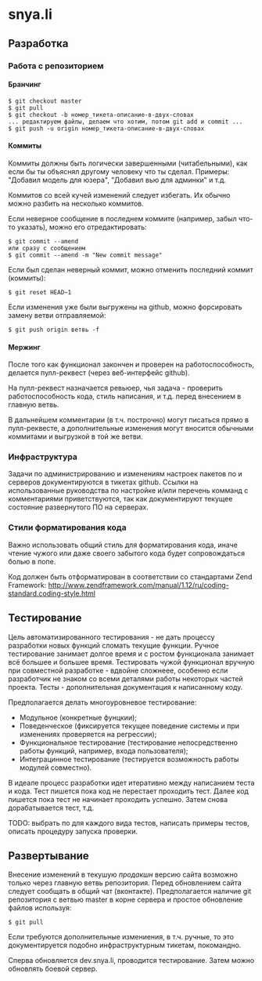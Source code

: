 # snya.li

## Разработка

### Работа с репозиторием

#### Бранчинг
```
$ git checkout master
$ git pull
$ git checkout -b номер_тикета-описание-в-двух-словах
... редактируем файлы, делаем что хотим, потом git add и commit ...
$ git push -u origin номер_тикета-описание-в-двух-словах
```

#### Коммиты

Коммиты должны быть логически завершенными (читабельными), как если бы ты объяснял другому человеку что ты сделал.
Примеры: "Добавил модель для юзера", "Добавил вью для админки" и т.д.

Коммитов со всей кучей изменений следует избегать. Их обычно можно разбить на несколько коммитов.

Если неверное сообщение в последнем коммите (например, забыл что-то указать), можно его отредактировать:
```
$ git commit --amend
или сразу с сообщением
$ git commit --amend -m "New commit message"
```

Если был сделан неверный коммит, можно отменить последний коммит (коммиты):
```
$ git reset HEAD~1
```

Если изменения уже были выгружены на github, можно форсировать замену ветви отправляемой:
```
$ git push origin ветвь -f
```

#### Мержинг

После того как функционал закончен и проверен на работоспособность, делается пулл-реквест (через веб-интерфейс github).

На пулл-реквест назначается ревьюер, чья задача - проверить работоспособность кода, стиль написания, и т.д. перед внесением в главную ветвь.

В дальнейшем комментарии (в т.ч. построчно) могут писаться прямо в пулл-реквесте, а дополнительные изменения могут вносится обычными коммитами и выгрузкой в той же ветви.

### Инфраструктура

Задачи по администрированию и изменениям настроек пакетов по и серверов документируются в тикетах github. Ссылки на использованные руководства по настройке и/или перечень комманд с комментариями приветствуются, так как документируют текущее состояние развернутого ПО на серверах.

### Стили форматирования кода

Важно использовать общий стиль для форматирования кода, иначе чтение чужого или даже своего забытого кода будет сопровождаться болью в попе.

Код должен быть отформатирован в соответствии со стандартами Zend Framework:
http://www.zendframework.com/manual/1.12/ru/coding-standard.coding-style.html

## Тестирование

Цель автоматизированного тестирования - не дать процессу разработки новых функций сломать текущие функции.
Ручное тестирование занимает долгое время и с ростом функционала занимает всё большее и большее время.
Тестировать чужой функционал вручную при совместной разработке - вдвойне сложнеее, особенно если разработчик не
знаком со всеми деталями работы некоторых частей проекта.
Тесты - дополнительная документация к написанному коду.

Предполагается делать многоуровневое тестирование:
- Модульное (конкретные фунцкии);
- Поведенческое (фиксируется текущее поведение системы и при изменениях проверяется на регрессии);
- Функциональное тестирование (тестирование непосредственно работы функций, например, входа пользователя);
- Интеграцинное тестирование (тестируется возможность работы модулей совместно).

В идеале процесс разработки идет итеративно между написанием теста и кода. Тест пишется пока код не перестает проходить тест. Далее код пишется пока тест не начинает проходить успешно. Затем снова дорабатывается тест, т.д.

TODO: выбрать по для каждого вида тестов, написать примеры тестов, описать процедуру запуска проверки.

## Развертывание

Внесение изменений в текушую *продакшн* версию сайта возможно только через главную ветвь репозитория. Перед обновлением сайта следует сообщать в общий чат (вконтакте).
Предполагается наличие git репозитория с ветвью master в корне сервера и простое обновление файлов используя:
```
$ git pull
```
Если требуются дополнительные измениения, в т.ч. ручные, то это документируется подобно инфраструктурным тикетам, покомандно.

Сперва обновляется dev.snya.li, проводится тестирование. Затем можно обновлять боевой сервер.